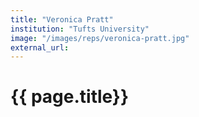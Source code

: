 ```yaml
---
title: "Veronica Pratt"
institution: "Tufts University"
image: "/images/reps/veronica-pratt.jpg"
external_url: 
---
```


<h1> {{ page.title}} </h1>